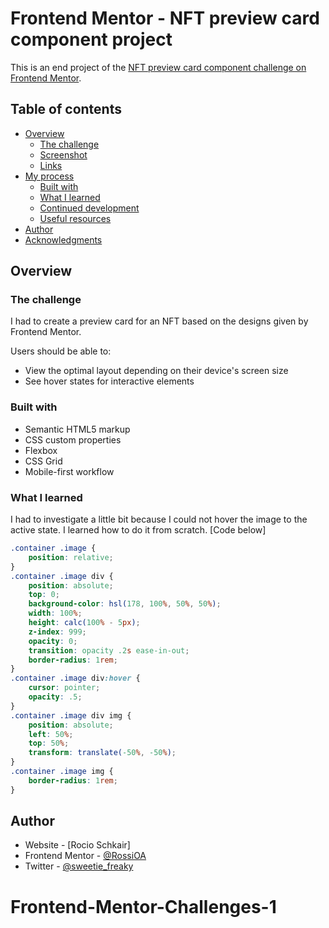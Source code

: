 # Frontend Mentor - NFT preview card component project

This is an end project of the [NFT preview card component challenge on Frontend Mentor](https://www.frontendmentor.io/challenges/nft-preview-card-component-SbdUL_w0U).

## Table of contents

- [Overview](#overview)
  - [The challenge](#the-challenge)
  - [Screenshot](#screenshot)
  - [Links](#links)
- [My process](#my-process)
  - [Built with](#built-with)
  - [What I learned](#what-i-learned)
  - [Continued development](#continued-development)
  - [Useful resources](#useful-resources)
- [Author](#author)
- [Acknowledgments](#acknowledgments)

## Overview

### The challenge

I had to create a preview card for an NFT based on the designs given by Frontend Mentor.

Users should be able to:

- View the optimal layout depending on their device's screen size
- See hover states for interactive elements

### Built with

- Semantic HTML5 markup
- CSS custom properties
- Flexbox
- CSS Grid
- Mobile-first workflow

### What I learned

I had to investigate a little bit because I could not hover the image to the active state. I learned how to do it from scratch. [Code below]

```css
.container .image {
    position: relative;
}
.container .image div {
    position: absolute;
    top: 0;
    background-color: hsl(178, 100%, 50%, 50%);
    width: 100%;
    height: calc(100% - 5px);
    z-index: 999;
    opacity: 0;
    transition: opacity .2s ease-in-out;
    border-radius: 1rem;
}
.container .image div:hover {
    cursor: pointer;
    opacity: .5;
}
.container .image div img {
    position: absolute;
    left: 50%;
    top: 50%;
    transform: translate(-50%, -50%);
}
.container .image img {
    border-radius: 1rem;
}
```
## Author

- Website - [Rocio Schkair]
- Frontend Mentor - [@RossiOA](https://www.frontendmentor.io/profile/RossiOA)
- Twitter - [@sweetie_freaky](https://www.twitter.com/sweetie_freaky)
# Frontend-Mentor-Challenges-1
